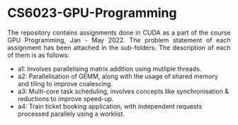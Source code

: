 # CS6023-GPU-Programming

<p align = "justify"> The repository contains assignments done in CUDA as a part of the course GPU Programming, Jan - May 2022. The problem statement of each assignment has been attached in the sub-folders. The description of each of them is as follows: </p>

- a1: Involves parallelising matrix addition using mutliple threads. 
- a2: Parallelisation of GEMM, along with the usage of shared memory and tiling to improve coalescing. 
- a3: Multi-core task scheduling, involves concepts like synchronisation & reductions to improve speed-up. 
- a4: Train ticket booking application, with independent requests processed parallely using a worklist. 
